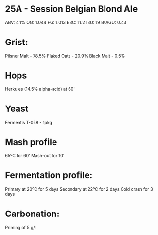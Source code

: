 # 25A - Session Belgian Blond Ale

ABV:    4.1%
OG:     1.044
FG:     1.013
EBC:    11.2
IBU:    19
BU/GU:  0.43

# Grist:

Pilsner Malt - 78.5%
Flaked Oats - 20.9%
Black Malt - 0.5%

# Hops

Herkules (14.5% alpha-acid) at 60'

# Yeast

Fermentis T-058 - 1pkg

# Mash profile

65ºC for 60'
Mash-out for 10'

# Fermentation profile:

Primary at 20ºC for 5 days
Secondary at 22ºC for 2 days
Cold crash for 3 days

# Carbonation:

Priming of 5 g/l
